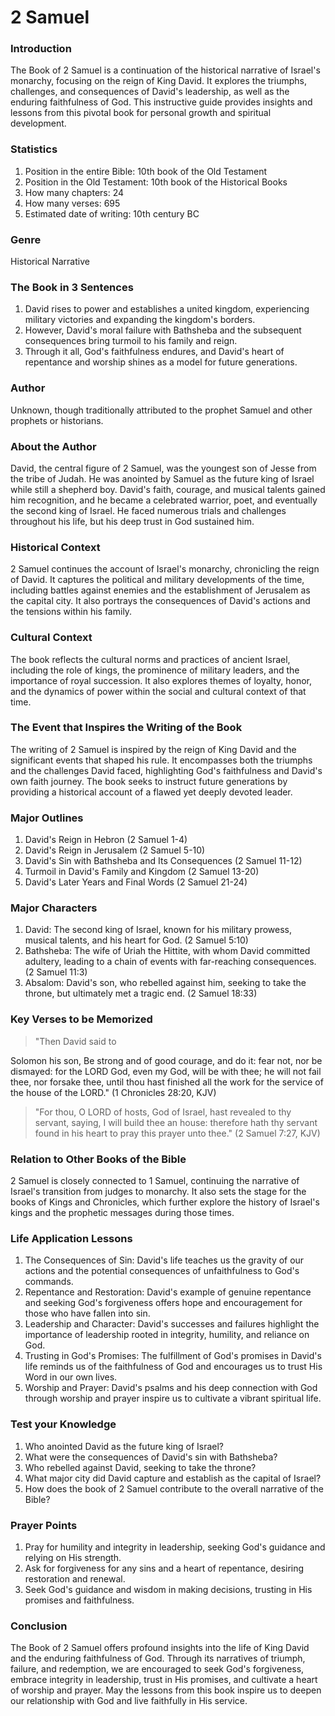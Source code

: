 # 2 Samuel

### Introduction

The Book of 2 Samuel is a continuation of the historical narrative of Israel's monarchy, focusing on the reign of King David. It explores the triumphs, challenges, and consequences of David's leadership, as well as the enduring faithfulness of God. This instructive guide provides insights and lessons from this pivotal book for personal growth and spiritual development.

### Statistics

1. Position in the entire Bible: 10th book of the Old Testament
2. Position in the Old Testament: 10th book of the Historical Books
3. How many chapters: 24
4. How many verses: 695
5. Estimated date of writing: 10th century BC

### Genre

Historical Narrative

### The Book in 3 Sentences

1. David rises to power and establishes a united kingdom, experiencing military victories and expanding the kingdom's borders.
2. However, David's moral failure with Bathsheba and the subsequent consequences bring turmoil to his family and reign.
3. Through it all, God's faithfulness endures, and David's heart of repentance and worship shines as a model for future generations.

### Author

Unknown, though traditionally attributed to the prophet Samuel and other prophets or historians.

### About the Author

David, the central figure of 2 Samuel, was the youngest son of Jesse from the tribe of Judah. He was anointed by Samuel as the future king of Israel while still a shepherd boy. David's faith, courage, and musical talents gained him recognition, and he became a celebrated warrior, poet, and eventually the second king of Israel. He faced numerous trials and challenges throughout his life, but his deep trust in God sustained him.

### Historical Context

2 Samuel continues the account of Israel's monarchy, chronicling the reign of David. It captures the political and military developments of the time, including battles against enemies and the establishment of Jerusalem as the capital city. It also portrays the consequences of David's actions and the tensions within his family.

### Cultural Context

The book reflects the cultural norms and practices of ancient Israel, including the role of kings, the prominence of military leaders, and the importance of royal succession. It also explores themes of loyalty, honor, and the dynamics of power within the social and cultural context of that time.

### The Event that Inspires the Writing of the Book

The writing of 2 Samuel is inspired by the reign of King David and the significant events that shaped his rule. It encompasses both the triumphs and the challenges David faced, highlighting God's faithfulness and David's own faith journey. The book seeks to instruct future generations by providing a historical account of a flawed yet deeply devoted leader.

### Major Outlines

1. David's Reign in Hebron (2 Samuel 1-4)
2. David's Reign in Jerusalem (2 Samuel 5-10)
3. David's Sin with Bathsheba and Its Consequences (2 Samuel 11-12)
4. Turmoil in David's Family and Kingdom (2 Samuel 13-20)
5. David's Later Years and Final Words (2 Samuel 21-24)

### Major Characters

1. David: The second king of Israel, known for his military prowess, musical talents, and his heart for God. (2 Samuel 5:10)
2. Bathsheba: The wife of Uriah the Hittite, with whom David committed adultery, leading to a chain of events with far-reaching consequences. (2 Samuel 11:3)
3. Absalom: David's son, who rebelled against him, seeking to take the throne, but ultimately met a tragic end. (2 Samuel 18:33)

### Key Verses to be Memorized

> "Then David said to

Solomon his son, Be strong and of good courage, and do it: fear not, nor be dismayed: for the LORD God, even my God, will be with thee; he will not fail thee, nor forsake thee, until thou hast finished all the work for the service of the house of the LORD." (1 Chronicles 28:20, KJV)

> "For thou, O LORD of hosts, God of Israel, hast revealed to thy servant, saying, I will build thee an house: therefore hath thy servant found in his heart to pray this prayer unto thee." (2 Samuel 7:27, KJV)

### Relation to Other Books of the Bible

2 Samuel is closely connected to 1 Samuel, continuing the narrative of Israel's transition from judges to monarchy. It also sets the stage for the books of Kings and Chronicles, which further explore the history of Israel's kings and the prophetic messages during those times.

### Life Application Lessons

1. The Consequences of Sin: David's life teaches us the gravity of our actions and the potential consequences of unfaithfulness to God's commands.
2. Repentance and Restoration: David's example of genuine repentance and seeking God's forgiveness offers hope and encouragement for those who have fallen into sin.
3. Leadership and Character: David's successes and failures highlight the importance of leadership rooted in integrity, humility, and reliance on God.
4. Trusting in God's Promises: The fulfillment of God's promises in David's life reminds us of the faithfulness of God and encourages us to trust His Word in our own lives.
5. Worship and Prayer: David's psalms and his deep connection with God through worship and prayer inspire us to cultivate a vibrant spiritual life.

### Test your Knowledge

1. Who anointed David as the future king of Israel?
2. What were the consequences of David's sin with Bathsheba?
3. Who rebelled against David, seeking to take the throne?
4. What major city did David capture and establish as the capital of Israel?
5. How does the book of 2 Samuel contribute to the overall narrative of the Bible?

### Prayer Points

1. Pray for humility and integrity in leadership, seeking God's guidance and relying on His strength.
2. Ask for forgiveness for any sins and a heart of repentance, desiring restoration and renewal.
3. Seek God's guidance and wisdom in making decisions, trusting in His promises and faithfulness.

### Conclusion

The Book of 2 Samuel offers profound insights into the life of King David and the enduring faithfulness of God. Through its narratives of triumph, failure, and redemption, we are encouraged to seek God's forgiveness, embrace integrity in leadership, trust in His promises, and cultivate a heart of worship and prayer. May the lessons from this book inspire us to deepen our relationship with God and live faithfully in His service.
